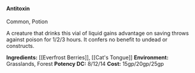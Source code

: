 #### Antitoxin
Common, Potion

A creature that drinks this vial of liquid gains advantage on saving throws against poison for 1/2/3 hours. It confers no benefit to undead or constructs.

**Ingredients:** [[Everfrost Berries]], [[Cat's Tongue]]
**Environment:** Grasslands, Forest
**Potency DC:** 8/12/14
**Cost:** 15gp/20gp/25gp